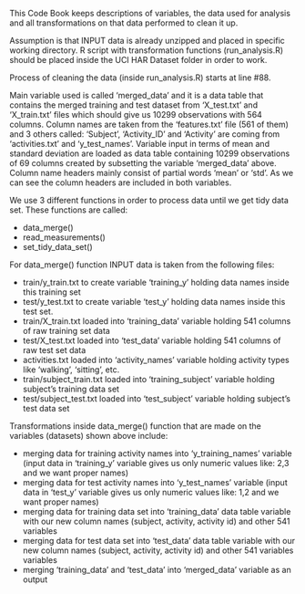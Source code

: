 This Code Book keeps descriptions of variables, the data used for analysis and all transformations on that data performed to clean it up. 

Assumption is that INPUT data is already unzipped and placed in specific working directory. R script with transformation functions (run_analysis.R) should be placed inside the UCI HAR Dataset folder in order to work.

Process of cleaning the data (inside run_analysis.R) starts at line #88.

Main variable used is called ‘merged_data’ and it is a data table that contains the merged training and test dataset from ‘X_test.txt’ and ‘X_train.txt’ files which should give us 10299 observations with 564 columns. Column names are taken from the ‘features.txt’ file (561 of them) and 3 others called: ‘Subject’, ‘Activity_ID’ and ‘Activity’ are coming from ‘activities.txt’ and ‘y_test_names’. Variable input in terms of mean and standard deviation are loaded as data table containing 10299 observations of 69 columns created by subsetting the variable ‘merged_data’ above. Column name headers mainly consist of partial words ‘mean’ or ‘std’. As we can see the column headers are included in both variables.

We use 3 different functions in order to process data until we get tidy data set. These functions are called:
- data_merge()
- read_measurements()
- set_tidy_data_set()

For data_merge() function INPUT data is taken from the following files:
-	train/y_train.txt to create variable ‘training_y’ holding data names inside this training set
-	test/y_test.txt to create variable ‘test_y’ holding data names inside this test set. 
-	train/X_train.txt loaded into ‘training_data’ variable holding 541 columns of raw training set data
-	test/X_test.txt loaded into ‘test_data’ variable holding 541 columns of raw test set data
-	activities.txt loaded into ‘activity_names’ variable holding activity types like ‘walking’, ‘sitting’, etc.
-	train/subject_train.txt loaded into ‘training_subject’ variable holding subject’s training data set
-	test/subject_test.txt loaded into ‘test_subject’ variable holding subject’s test data set

Transformations inside data_merge() function that are made on the variables (datasets) shown above include:
-	merging data for training activity names into ‘y_training_names’ variable (input data in ‘training_y’ variable gives us only numeric values like: 2,3 and we want proper names)
-	merging data for test activity names into ‘y_test_names’ variable (input data in ‘test_y’ variable gives us only numeric values like: 1,2 and we want proper names)
-	merging data for training data set into ‘training_data’ data table variable with our new column names (subject, activity, activity id) and other 541 variables
-	merging data for test data set into ‘test_data’ data table variable with our new column names (subject, activity, activity id) and other 541 variables variables
-	merging ‘training_data’ and ‘test_data’ into ‘merged_data’ variable as an output
